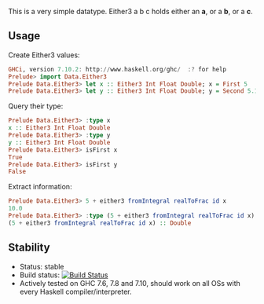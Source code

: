 This is a very simple datatype. Either3 a b c holds either an **a**, or a **b**, or a **c**.
## Usage
Create Either3 values:
``` haskell
GHCi, version 7.10.2: http://www.haskell.org/ghc/  :? for help
Prelude> import Data.Either3
Prelude Data.Either3> let x :: Either3 Int Float Double; x = First 5
Prelude Data.Either3> let y :: Either3 Int Float Double; y = Second 5.12
```
Query their type:
```haskell
Prelude Data.Either3> :type x
x :: Either3 Int Float Double
Prelude Data.Either3> :type y
y :: Either3 Int Float Double
Prelude Data.Either3> isFirst x
True
Prelude Data.Either3> isFirst y
False
```
Extract information:
```haskell
Prelude Data.Either3> 5 + either3 fromIntegral realToFrac id x
10.0
Prelude Data.Either3> :type (5 + either3 fromIntegral realToFrac id x)
(5 + either3 fromIntegral realToFrac id x) :: Double
```

## Stability

* Status: stable
* Build status: [![Build Status](https://travis-ci.org/keera-studios/data-either3.svg?branch=master)](https://travis-ci.org/keera-studios/data-either3)
* Actively tested on GHC 7.6, 7.8 and 7.10, should work on all OSs with every
  Haskell compiler/interpreter.
